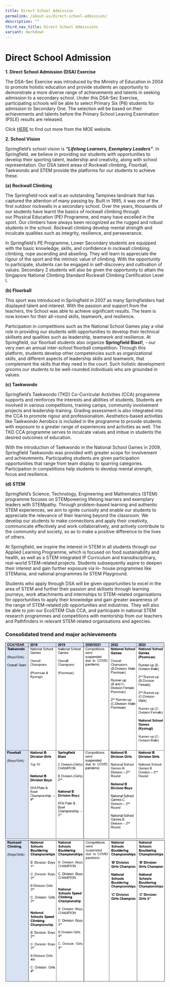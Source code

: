 ```yaml
---
title: Direct School Admission
permalink: /about-us/direct-school-admission/
description: ""
third_nav_title: Direct School Admissions
variant: markdown
---
```

# **Direct School Admission**
  

**1\. Direct School Admission (DSA) Exercise**

The DSA-Sec Exercise was introduced by the Ministry of Education in 2004 to promote
holistic education and provide students an opportunity to demonstrate a more diverse
range of achievements and talents in seeking admission to a secondary school. Under
this DSA-Sec Exercise, participating schools will be able to select Primary Six (P6)
students for admission to Secondary One. The selection will be based on their
achievements and talents before the Primary School Leaving Examination (PSLE)
results are released.

Click [HERE](https://www.moe.gov.sg/secondary/dsa) to find out more from the MOE website.

 
**2\. School Vision**

Springfield’s school vision is **_“Lifelong Learners, Exemplary Leaders”_**. In Springfield,
we believe in providing our students with opportunities to develop their sporting talent,
leadership and creativity, along with school representation. Our DSA talent areas of
Rockwall climbing, Floorball, Taekwondo and STEM provide the platforms for our
students to achieve these.

**(a)&nbsp;Rockwall Climbing**  

The Springfield rock wall is an outstanding Tampines landmark that has captured the
attention of many passing by. Built in 1995, it was one of the first outdoor rockwalls in a
secondary school. Over the years, thousands of our students have learnt the basics of
rockwall climbing through our Physical Education (PE) Programme, and many have
excelled in the sport. Our climbers have always been recognized as the rugged and
robust students in the school. Rockwall climbing develop mental strength and inculcate
qualities such as integrity, resilience, and perseverance.

In Springfield’s PE Programme, Lower Secondary students are equipped with the basic
knowledge, skills, and confidence in rockwall climbing; climbing, rope ascending and
abseiling. They will learn to appreciate the rigour of the sport and the intrinsic value of
climbing. With the opportunity to participate, students can be engaged in self-discovery
and cultivation of values. Secondary 2 students will also be given the opportunity to
attain the Singapore National Climbing Standard Rockwall Climbing Certification Level I.

  

**(b) Floorball**

  

This sport was introduced in Springfield in 2007 as many Springfielders had displayed
talent and interest. With the passion and support from the teachers, the School was
able to achieve significant results. The team is now known for their all-round skills,
teamwork, and resilience.

Participation in competitions such as the National School Games play a vital role in
providing our students with opportunities to develop their technical skillsets and qualities
such as leadership, teamwork and resilience. At Springfield, our floorball students also
organize **Springfield Blast!**, - our very own an annual inter-school floorball competition.
Through this platform, students develop other competencies such as organizational
skills, and different aspects of leadership skills and teamwork, that complement the
skills that they need in the court. Such holistic development grooms our students to be
well-rounded individuals who are grounded in values.

**(c) Taekwondo**

Springfield’s Taekwondo (TKD) Co-Curricular Activities (CCA) programme supports and
reinforces the interests and abilities of students. Students are involved in various
competitions, training camps, community involvement projects and leadership training.
Grading assessment is also integrated into the CCA to promote rigour and
professionalism. Aesthetics-based activities like Taekwondo Aerobics is included in the
programme to provide students with exposure to a greater range of experiences and
activities as well. The TKD CCA programme serves to inculcate values and imbue in
students the desired outcomes of education.

With the introduction of Taekwondo in the National School Games in 2009, Springfield
Taekwondo was provided with greater scope for involvement and achievements.
Participating students are given participation opportunities that range from team display
to sparring categories. Participation in competitions help students to develop mental
strength, focus and resilience.

**(d) STEM**

Springfield’s Science, Technology, Engineering and Mathematics (STEM) programme
focuses on STEMpowering lifelong learners and exemplary leaders with
STEMpathy. Through problem-based learning and authentic STEM experiences, we
aim to ignite curiosity and enable our students to appreciate the relevance of their
learning beyond the classroom. We develop our students to make connections and
apply their creativity, communicate effectively and work collaboratively, and actively
contribute to the community and society, so as to make a positive difference to the lives
of others.

At Springfield, we inspire the interest in STEM in all students through our Applied
Learning Programme, which is focused on food sustainability and health, as well as a
STEM integrated IP Curriculum and transdisciplinary, real-world STEM-related projects.
Students subsequently aspire to deepen their interest and gain further exposure via in-
house programmes like STEMania, and national programmes lie STEM Playground.

Students who apply through DSA will be given opportunities to excel in the area of
STEM and further their passion and skillsets through learning journeys, work
attachments and internships to STEM-related organisations for opportunities to apply
their knowledge and gain greater awareness of the range of STEM-related job
opportunities and industries. They will also be able to join our EcoSTEM Club CCA, and
participate in national STEM research programmes and competitions with mentorship
from our teachers and Pathfinders in relevant STEM-related organisations and
agencies.

### Consolidated trend and major achievements

![](/images/dsa_table_1.PNG)
![](/images/dsa_table_2.PNG)